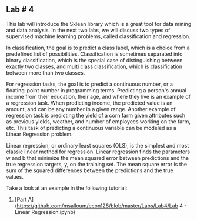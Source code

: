 ## Lab # 4


This lab will introduce the Sklean library which is a great tool for data mining and data analysis. In the next two labs, we will discuss two types of supervised machine learning problems, called classification and regression. 

In classification, the goal is to predict a class label, which is a choice from a predefined list of possibilities. Classification is sometimes separated into binary classification, which is the special case of distinguishing between exactly two classes, and multi class classification, which is classification between more than two classes.  

For regression tasks, the goal is to predict  a continuous number, or a floating-point number in programming terms. Predicting a person's annual income from their education, their age, and where they live is an example of a regression task. When predicting income, the predicted value is an amount, and can be any number in a given range. Another example of regression task is predicting the yield of a corn farm given attributes such as previous yields, weather, and number of employees working on the farm, etc. This task of predicting a continuous variable can be modeled as a Linear Regression problem. 

Linear regression, or ordinary least squares (OLS), is the simplest and most classic linear method for regression. Linear regression finds the parameters w and b that minimize the mean squared error between predictions and the true regression targets, y, on the training set. The mean square error is the sum of the squared differences between the predictions and the true values. 

Take a look at an example in the following tutorial:

1. [Part A] (https://github.com/msalloum/econ128/blob/master/Labs/Lab4/Lab 4 - Linear Regression.ipynb) 
